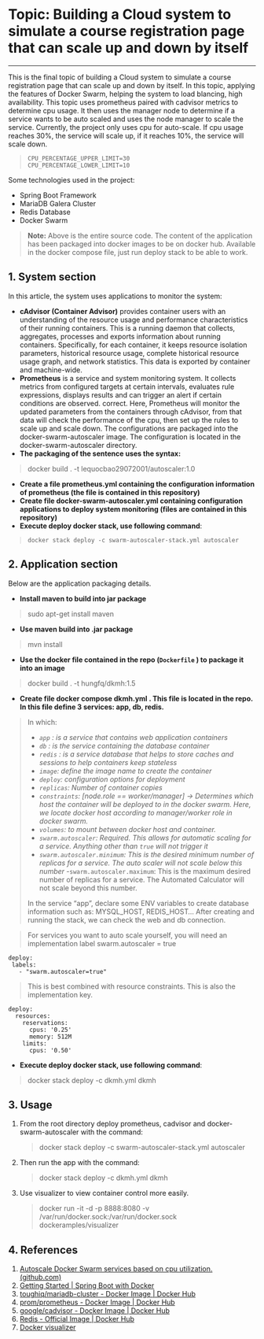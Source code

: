 # Topic: Building a Cloud system to simulate a course registration page that can scale up and down by itself

- - -
This is the final topic of building a Cloud system to simulate a course registration page that can scale up and down by itself. In this topic, applying the features of Docker Swarm, helping the system to load blancing, high availability. This topic uses prometheus paired with cadvisor metrics to determine cpu usage. It then uses the manager node to determine if a service wants to be auto scaled and uses the node manager to scale the service.
Currently, the project only uses cpu for auto-scale. If cpu usage reaches 30%, the service will scale up, if it reaches 10%, the service will scale down.

>     CPU_PERCENTAGE_UPPER_LIMIT=30
>     CPU_PERCENTAGE_LOWER_LIMIT=10

Some technologies used in the project:
- Spring Boot Framework
- MariaDB Galera Cluster
- Redis Database
- Docker Swarm

> **Note:**  Above is the entire source code. The content of the application has been packaged into docker images to be on docker hub. Available in the docker compose file, just run deploy stack to be able to work.

## 1. System section
In this article, the system uses applications to monitor the system:
- **cAdvisor (Container Advisor)** provides container users with an understanding of the resource usage and performance characteristics of their running containers. This is a running daemon that collects, aggregates, processes and exports information about running containers. Specifically, for each container, it keeps resource isolation parameters, historical resource usage, complete historical resource usage graph, and network statistics. This data is exported by container and machine-wide.
- **Prometheus** is a service and system monitoring system. It collects metrics from configured targets at certain intervals, evaluates rule expressions, displays results and can trigger an alert if certain conditions are observed. correct.
  Here, Prometheus will monitor the updated parameters from the containers through cAdvisor, from that data will check the performance of the cpu, then set up the rules to scale up and scale down.
  The configurations are packaged into the docker-swarm-autoscaler image. The configuration is located in the docker-swarm-autoscaler directory.
- **The packaging of the sentence uses the syntax:**
> docker build . -t lequocbao29072001/autoscaler:1.0
- **Create a file prometheus.yml containing the configuration information of prometheus (the file is contained in this repository)**
- **Create file docker-swarm-autoscaler.yml containing configuration applications to deploy system monitoring (files are contained in this repository)**
- **Execute deploy docker stack, use following command**:

> `docker stack deploy -c swarm-autoscaler-stack.yml autoscaler`

## 2. Application section

Below are the application packaging details.
- **Install maven to build into jar package**

> sudo apt-get install maven

- **Use maven build into .jar package**

> mvn install

- **Use the docker file contained in the repo (`Dockerfile` ) to package it into an image**

> docker build . -t hungfq/dkmh:1.5

- **Create file docker compose dkmh.yml . This file is located in the repo. In this file define 3 services: app, db, redis.**

>In which:
>- _`app` : is a service that contains web application containers_
> - _`db` : is the service containing the database container_
>- _`redis` : is a service database that helps to store caches and sessions to help containers keep stateless_
>- _`image`: define the image name to create the container_
>- _`deploy`: configuration options for deployment_
>- _`replicas`: Number of container copies_
>- _`constraints`: [node.role == worker/manager] → Determines which host the container will be deployed to in the docker swarm. Here, we locate docker host according to manager/worker role in docker swarm._
>- _`volumes`: to mount between docker host and container._
>- _`swarm.autoscaler`: Required. This allows for automatic scaling for a service. Anything other than `true` will not trigger it_
>- _`swarm.autoscaler.minimum`: This is the desired minimum number of replicas for a service. The auto scaler will not scale below this number_
   >-`swarm.autoscaler.maximum`: This is the maximum desired number of replicas for a service. The Automated Calculator will not scale beyond this number.
>
>In the service “app”, declare some ENV variables to create database information such as: MYSQL_HOST, REDIS_HOST… After creating and running the stack, we can check the web and db connection.

>For services you want to auto scale yourself, you will need an implementation label swarm.autoscaler = true
 ```
deploy:
  labels:
    - "swarm.autoscaler=true"
```
> This is best combined with resource constraints. This is also the implementation key.
```
deploy:
  resources:
    reservations:
      cpus: '0.25'
      memory: 512M
    limits:
      cpus: '0.50'
```

- **Execute deploy docker stack, use following command**:

> docker stack deploy -c dkmh.yml dkmh
## 3. Usage
1. From the root directory deploy prometheus, cadvisor and docker-swarm-autoscaler with the command:
    > docker stack deploy -c swarm-autoscaler-stack.yml autoscaler
2. Then run the app with the command:
    > docker stack deploy -c dkmh.yml dkmh
3. Use visualizer to view container control more easily.
    > docker run -it -d -p 8888:8080 -v /var/run/docker.sock:/var/run/docker.sock dockeramples/visualizer
   
## 4. References
1. [Autoscale Docker Swarm services based on cpu utilization. (github.com)](https://github.com/jcwimer/docker-swarm-autoscaler)
2. [Getting Started | Spring Boot with Docker](https://spring.io/guides/gs/spring-boot-docker/)
3. [toughiq/mariadb-cluster - Docker Image | Docker Hub](https://hub.docker.com/r/toughiq/mariadb-cluster)
4. [prom/prometheus - Docker Image | Docker Hub](https://hub.docker.com/r/prom/prometheus)
5. [google/cadvisor - Docker Image | Docker Hub](https://hub.docker.com/r/google/cadvisor/)
6. [Redis - Official Image | Docker Hub](https://hub.docker.com/_/redis)
7. [Docker visualizer](https://github.com/dockersamples/docker-swarm-visualizer)
